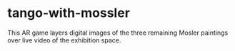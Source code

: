 # tango-with-mossler
This AR game layers digital images of the three remaining Mosler paintings over live video of the exhibition space. 
